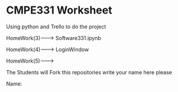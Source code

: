 # CMPE331 Worksheet

Using python and Trello to do the project 

HomeWork(3)---> Software331.ipynb


HomeWork(4)---> LoginWindow


HomeWork(5)--->


The Students will Fork this repositories write your name here please

Name:
